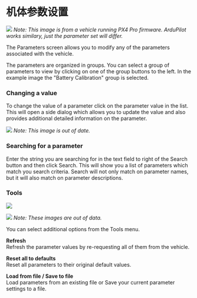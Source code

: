 # 机体参数设置

![](PX4Parameters.jpg)
*Note: This image is from a vehicle running PX4 Pro firmware. ArduPilot works similary, just the parameter set will differ.*

The Parameters screen allows you to modify any of the parameters associated with the vehicle.

The parameters are organized in groups. You can select a group of parameters to view by clicking on one of the group buttons to the left. In the example image the "Battery Calibration" group is selected.

### Changing a value

To change the value of a parameter click on the parameter value in the list. This will open a side dialog which allows you to update the value and also provides additional detailed information on the parameter.

![](../images/setup/02_parameters_02.png)
*Note: This image is out of date.*

### Searching for a parameter

Enter the string you are searching for in the text field to right of the Search button and then click Search. This will show you a list of parameters which match you search criteria. Search will not only match on parameter names, but it will also match on parameter descriptions.

### Tools

![](../images/setup/02_parameters_tools_01.png)

![](../images/setup/02_parameters_tools_02_menu.png)
*Note: These images are out of data.*

You can select additional options from the Tools menu.

**Refresh**
<br>Refresh the parameter values by re-requesting all of them from the vehicle.

**Reset all to defaults**
<br>Reset all parameters to their original default values.

**Load from file / Save to file**
<br>Load parameters from an existing file or Save your current parameter settings to a file.
